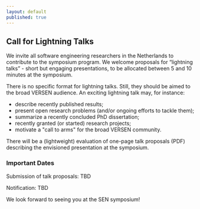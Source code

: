 ```yaml
---
layout: default
published: true
---
```


## Call for Lightning Talks

We invite all software engineering researchers in the Netherlands to
contribute to the symposium program. We welcome proposals for
“lightning talks” - short but engaging presentations, to be allocated
between 5 and 10 minutes at the symposium.

There is no specific format for lightning talks. Still, they should be
aimed to the broad VERSEN audience. An exciting lightning talk may,
for instance:

* describe recently published results;
* present open research problems (and/or ongoing efforts to tackle
them);
* summarize a recently concluded PhD dissertation;
* recently granted (or started) research projects;
* motivate a "call to arms" for the broad VERSEN community.  

There will be a (lightweight) evaluation of one-page talk proposals
(PDF) describing the envisioned presentation at the symposium.

<!--
Please submit your one-page proposal (PDF) using EasyChair.

[https://easychair.org/my/conference?conf=sen2022](https://easychair.org/my/conference?conf=sen2022)

### Important Dates

Submission of talk proposals: April 22, 23:59 (CET).

Notification: April 29.

We look forward to seeing you at the SEN symposium!
-->

### Important Dates

Submission of talk proposals: TBD

Notification: TBD

We look forward to seeing you at the SEN symposium!